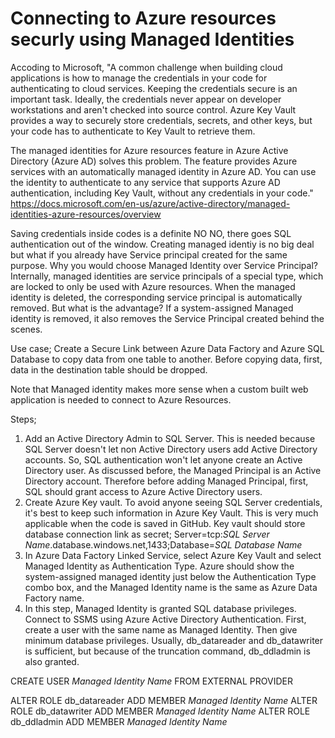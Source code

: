 # Connecting to Azure resources securly using Managed Identities

Accoding to Microsoft, "A common challenge when building cloud applications is how to manage the credentials in your code for authenticating to cloud services. Keeping the credentials secure is an important task. Ideally, the credentials never appear on developer workstations and aren't checked into source control. Azure Key Vault provides a way to securely store credentials, secrets, and other keys, but your code has to authenticate to Key Vault to retrieve them.

The managed identities for Azure resources feature in Azure Active Directory (Azure AD) solves this problem. The feature provides Azure services with an automatically managed identity in Azure AD. You can use the identity to authenticate to any service that supports Azure AD authentication, including Key Vault, without any credentials in your code."
https://docs.microsoft.com/en-us/azure/active-directory/managed-identities-azure-resources/overview

Saving credentials inside codes is a definite NO NO, there goes SQL authentication out of the window. Creating managed identiy is no big deal but what if you already have Service principal created for the same purpose. Why you would choose Managed Identity over Service Principal? Internally, managed identities are service principals of a special type, which are locked to only be used with Azure resources. When the managed identity is deleted, the corresponding service principal is automatically removed. But what is the advantage? If a system-assigned Managed identity is removed, it also removes the Service Principal created behind the scenes.


Use case;
Create a Secure Link between Azure Data Factory and Azure SQL Database to copy data from one table to another. Before copying data, first, data in the destination table should be dropped.

Note that Managed identity makes more sense when a custom built web application is needed to connect to Azure Resources.

Steps;
1. Add an Active Directory Admin to SQL Server. This is needed because SQL Server doesn't let non Active Directory users add Active Directory accounts. So, SQL authentication won't let anyone create an Active Directory user. As discussed before, the Managed Principal is an Active Directory account. Therefore before adding Managed Principal, first, SQL should grant access to Azure Active Directory users.
2. Create Azure Key vault. To avoid anyone seeing SQL Server credentials, it's best to keep such information in Azure Key Vault. This is very much applicable when the code is saved in GitHub. Key vault should store database connection link as secret; Server=tcp:<i>SQL Server Name</i>.database.windows.net,1433;Database=<i>SQL Database Name</i>
3. In Azure Data Factory Linked Service, select Azure Key Vault and select Managed Identity as Authentication Type. Azure should show the system-assigned managed identity just below the Authentication Type combo box, and the Managed Identity name is the same as Azure Data Factory name.
4. In this step, Managed Identity is granted SQL database privileges. Connect to SSMS using Azure Active Directory Authentication. First, create a user with the same name as Managed Identity. Then give minimum database privileges. Usually, db_datareader and db_datawriter is sufficient, but because of the truncation command, db_ddladmin is also granted.

CREATE USER <i>Managed Identity Name</i> FROM EXTERNAL PROVIDER

ALTER ROLE db_datareader ADD MEMBER <i>Managed Identity Name</i>
ALTER ROLE db_datawriter ADD MEMBER <i>Managed Identity Name</i>
ALTER ROLE db_ddladmin ADD MEMBER <i>Managed Identity Name</i>

